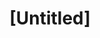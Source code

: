 ---
pid: CH1009
title: "[Untitled]"
location_transcription: replace the clothes pin
zipcode: '19103'
outside_phl: 
neighborhood: Rittenhouse Square,Avenue of The Arts,Logan Square,Fitler Square
age: '51'
age_range: 50-59
instagram: 
image_file_name: CH_100.jpg
proposal_transcription: |-
  Love your Brother
  Love your Philly
topic: Brotherly Love,Philadelphia
topic_summary: 0, 0
type: Sculpture Statue
keywords_other: 
credit: 
image_labels: 
twitter: 
facebook: 
permalink: "/monuments/ch1009/"
layout: item-page
---